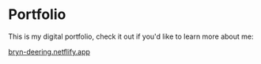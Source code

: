 # Portfolio

This is my digital portfolio, check it out if you'd like to learn more about me:

[bryn-deering.netflify.app](https://bryn-deering.netlify.app)
